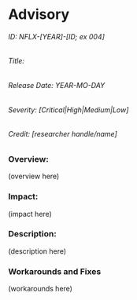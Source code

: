 # Advisory
###### ID: NFLX-[YEAR]-[ID; ex 004]

###### Title: 

###### Release Date: YEAR-MO-DAY

###### Severity: [Critical|High|Medium|Low]

###### Credit: [researcher handle/name]

### Overview:
(overview here)

### Impact:
(impact here)

### Description:
(description here)

### Workarounds and Fixes
(workarounds here)




